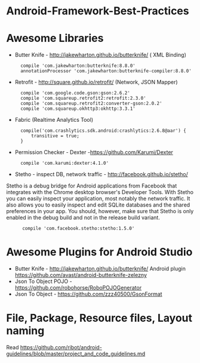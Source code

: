# Android-Framework-Best-Practices

# Awesome Libraries
* Butter Knife - http://jakewharton.github.io/butterknife/ ( XML Binding)

        compile 'com.jakewharton:butterknife:8.8.0'
        annotationProcessor 'com.jakewharton:butterknife-compiler:8.8.0'

* Retrofit  - http://square.github.io/retrofit/  (Network, JSON Mapper)

        compile 'com.google.code.gson:gson:2.6.2'
        compile 'com.squareup.retrofit2:retrofit:2.3.0'
        compile 'com.squareup.retrofit2:converter-gson:2.0.2'
        compile 'com.squareup.okhttp3:okhttp:3.3.1'
        
* Fabric (Realtime Analytics Tool)
        
        compile('com.crashlytics.sdk.android:crashlytics:2.6.8@aar') {
            transitive = true;
        }
        
* Permission Checker - Dexter -https://github.com/Karumi/Dexter
        
        compile 'com.karumi:dexter:4.1.0'
* Stetho - inspect DB, network traffic - http://facebook.github.io/stetho/

Stetho is a debug bridge for Android applications from Facebook that integrates with the Chrome desktop browser's Developer Tools. With Stetho you can easily inspect your application, most notably the network traffic. It also allows you to easily inspect and edit SQLite databases and the shared preferences in your app. You should, however, make sure that Stetho is only enabled in the debug build and not in the release build variant.
          
          compile 'com.facebook.stetho:stetho:1.5.0' 

# Awesome Plugins for Android Studio
* Butter Knife - http://jakewharton.github.io/butterknife/ Android plugin https://github.com/avast/android-butterknife-zelezny
* Json To Object POJO - https://github.com/robohorse/RoboPOJOGenerator
* Json To Object - https://github.com/zzz40500/GsonFormat


# File, Package, Resource files, Layout naming
Read https://github.com/ribot/android-guidelines/blob/master/project_and_code_guidelines.md


